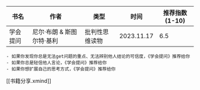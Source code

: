 

| 书名 | 作者 | 类型 | 时间 | 推荐指数(1-10) | 
| --- | --- | --- | --- | ---|
| 学会提问 | 尼尔·布朗 & 斯图尔特·基利 | 批判性思维读物 | 2023.11.17 | 6.5 |

	- 如果你发现你总是无法get问题的重点、无法辨别他人结论的可信度，《学会提问》推荐给你
	- 如果你总是轻信他人言论，《学会提问》推荐给你
	- 如果你想扩展自己的思考方式，《学会提问》推荐给你

[[书籍分享.xmind]] 
